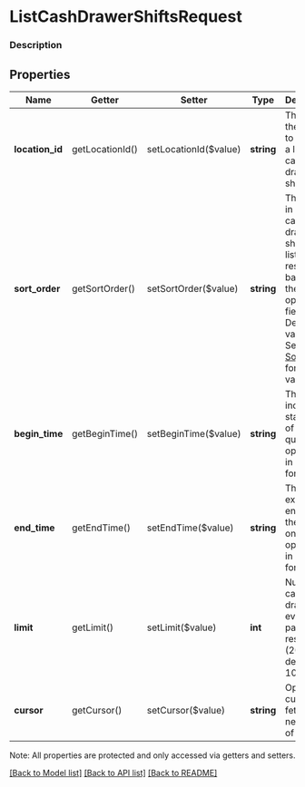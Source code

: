 # ListCashDrawerShiftsRequest

### Description



## Properties
Name | Getter | Setter | Type | Description | Notes
------------ | ------------- | ------------- | ------------- | ------------- | -------------
**location_id** | getLocationId() | setLocationId($value) | **string** | The ID of the location to query for a list of cash drawer shifts. | 
**sort_order** | getSortOrder() | setSortOrder($value) | **string** | The order in which cash drawer shifts are listed in the response, based on their opened_at field. Default value: ASC See [SortOrder](#type-sortorder) for possible values | [optional] 
**begin_time** | getBeginTime() | setBeginTime($value) | **string** | The inclusive start time of the query on opened_at, in ISO 8601 format. | [optional] 
**end_time** | getEndTime() | setEndTime($value) | **string** | The exclusive end date of the query on opened_at, in ISO 8601 format. | [optional] 
**limit** | getLimit() | setLimit($value) | **int** | Number of cash drawer shift events in a page of results (200 by default, 1000 max). | [optional] 
**cursor** | getCursor() | setCursor($value) | **string** | Opaque cursor for fetching the next page of results. | [optional] 

Note: All properties are protected and only accessed via getters and setters.

[[Back to Model list]](../../README.md#documentation-for-models) [[Back to API list]](../../README.md#documentation-for-api-endpoints) [[Back to README]](../../README.md)

